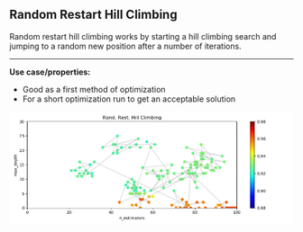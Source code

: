 ## Random Restart Hill Climbing

Random restart hill climbing works by starting a hill climbing search and jumping to a random new position after a number of iterations.

---

**Use case/properties:**
- Good as a first method of optimization
- For a short optimization run to get an acceptable solution

<p align="center">
<img src="./plots/search_path_Rand. Rest. Hill Climbing.png" width="1200"/>
</p>
